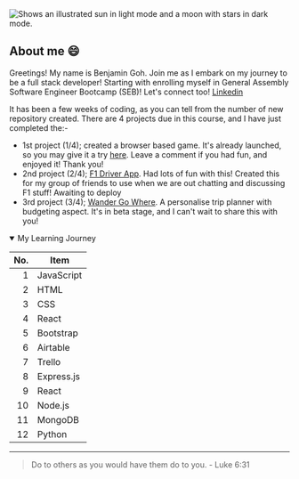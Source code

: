 

<!--
**BenjaminGohPS/BenjaminGohPS** is a ✨ _special_ ✨ repository because its `README.md` (this file) appears on your GitHub profile.

Here are some ideas to get you started:

- 🔭 I’m currently working on ...
- 🌱 I’m currently learning ...
- 👯 I’m looking to collaborate on ...
- 🤔 I’m looking for help with ...
- 💬 Ask me about ...
- 📫 How to reach me: ...
- 😄 Pronouns: ...
- ⚡ Fun fact: ...
-->

<picture>
  <source media="(prefers-color-scheme: dark)" srcset="https://user-images.githubusercontent.com/25423296/163456776-7f95b81a-f1ed-45f7-b7ab-8fa810d529fa.png">
  <source media="(prefers-color-scheme: light)" srcset="https://user-images.githubusercontent.com/25423296/163456779-a8556205-d0a5-45e2-ac17-42d089e3c3f8.png">
  <img alt="Shows an illustrated sun in light mode and a moon with stars in dark mode." src="https://user-images.githubusercontent.com/25423296/163456779-a8556205-d0a5-45e2-ac17-42d089e3c3f8.png">
</picture>

## About me 😄

<!-- add more items to the table, and do up a nicer about me page -->

Greetings! My name is Benjamin Goh. Join me as I embark on my journey to be a full stack developer! Starting with enrolling myself in General Assembly Software Engineer Bootcamp (SEB)! Let's connect too! [Linkedin](https://github.com/BenjaminGohPS)

It has been a few weeks of coding, as you can tell from the number of new repository created. There are 4 projects due in this course, and I have just completed the:-

- 1st project (1/4); created a browser based game. It's already launched, so you may give it a try [here](https://benjamingohps.github.io/benben-adventure/). Leave a comment if you had fun, and enjoyed it! Thank you!
- 2nd project (2/4); [F1 Driver App](https://github.com/BenjaminGohPS/F1-drivers-app). Had lots of fun with this! Created this for my group of friends to use when we are out chatting and discussing F1 stuff! Awaiting to deploy
- 3rd project (3/4); [Wander Go Where](https://github.com/everett-wxy/WanderGoWhereFrontEnd). A personalise trip planner with budgeting aspect. It's in beta stage, and I can't wait to share this with you!

<details open>
  <summary>My Learning Journey</summary>

|  No. |   Item   |
|-----:|---------------|
|     1| JavaScript    |
|     2| HTML          |
|     3| CSS           |
|     4| React         |
|     5| Bootstrap     |
|     6| Airtable      |
|     7| Trello        |
|     8| Express.js    |
|     9| React         |
|    10| Node.js       |
|    11| MongoDB       |
|    12| Python        |

</details>

---
> Do to others as you would have them do to you. - Luke 6:31

